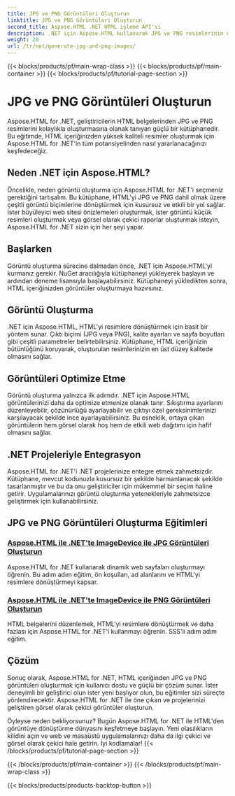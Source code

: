 ```yaml
---
title: JPG ve PNG Görüntüleri Oluşturun
linktitle: JPG ve PNG Görüntüleri Oluşturun
second_title: Aspose.HTML .NET HTML işleme API'si
description: .NET için Aspose.HTML kullanarak JPG ve PNG resimlerinin nasıl oluşturulacağını eğitimlerimizle öğrenin. Zahmetsizce çarpıcı grafikler oluşturun.
weight: 28
url: /tr/net/generate-jpg-and-png-images/
---
```


{{< blocks/products/pf/main-wrap-class >}}
{{< blocks/products/pf/main-container >}}
{{< blocks/products/pf/tutorial-page-section >}}

# JPG ve PNG Görüntüleri Oluşturun

 
Aspose.HTML for .NET, geliştiricilerin HTML belgelerinden JPG ve PNG resimlerini kolaylıkla oluşturmasına olanak tanıyan güçlü bir kütüphanedir. Bu eğitimde, HTML içeriğinizden yüksek kaliteli resimler oluşturmak için Aspose.HTML for .NET'in tüm potansiyelinden nasıl yararlanacağınızı keşfedeceğiz.

## Neden .NET için Aspose.HTML?

Öncelikle, neden görüntü oluşturma için Aspose.HTML for .NET'i seçmeniz gerektiğini tartışalım. Bu kütüphane, HTML'yi JPG ve PNG dahil olmak üzere çeşitli görüntü biçimlerine dönüştürmek için kusursuz ve etkili bir yol sağlar. İster büyüleyici web sitesi önizlemeleri oluşturmak, ister görüntü küçük resimleri oluşturmak veya görsel olarak çekici raporlar oluşturmak isteyin, Aspose.HTML for .NET sizin için her şeyi yapar.

## Başlarken

Görüntü oluşturma sürecine dalmadan önce, .NET için Aspose.HTML'yi kurmanız gerekir. NuGet aracılığıyla kütüphaneyi yükleyerek başlayın ve ardından deneme lisansıyla başlayabilirsiniz. Kütüphaneyi yükledikten sonra, HTML içeriğinizden görüntüler oluşturmaya hazırsınız.

## Görüntü Oluşturma

.NET için Aspose.HTML, HTML'yi resimlere dönüştürmek için basit bir yöntem sunar. Çıktı biçimi (JPG veya PNG), kalite ayarları ve sayfa boyutları gibi çeşitli parametreler belirtebilirsiniz. Kütüphane, HTML içeriğinizin bütünlüğünü koruyarak, oluşturulan resimlerinizin en üst düzey kalitede olmasını sağlar.

## Görüntüleri Optimize Etme

Görüntü oluşturma yalnızca ilk adımdır. .NET için Aspose.HTML görüntülerinizi daha da optimize etmenize olanak tanır. Sıkıştırma ayarlarını düzenleyebilir, çözünürlüğü ayarlayabilir ve çıktıyı özel gereksinimlerinizi karşılayacak şekilde ince ayarlayabilirsiniz. Bu esneklik, ortaya çıkan görüntülerin hem görsel olarak hoş hem de etkili web dağıtımı için hafif olmasını sağlar.

## .NET Projeleriyle Entegrasyon

Aspose.HTML for .NET'i .NET projelerinize entegre etmek zahmetsizdir. Kütüphane, mevcut kodunuzla kusursuz bir şekilde harmanlanacak şekilde tasarlanmıştır ve bu da onu geliştiriciler için mükemmel bir seçim haline getirir. Uygulamalarınızı görüntü oluşturma yetenekleriyle zahmetsizce geliştirmek için kullanabilirsiniz.

## JPG ve PNG Görüntüleri Oluşturma Eğitimleri
### [Aspose.HTML ile .NET'te ImageDevice ile JPG Görüntüleri Oluşturun](./generate-jpg-images-by-imagedevice/)
Aspose.HTML for .NET kullanarak dinamik web sayfaları oluşturmayı öğrenin. Bu adım adım eğitim, ön koşulları, ad alanlarını ve HTML'yi resimlere dönüştürmeyi kapsar.
### [Aspose.HTML ile .NET'te ImageDevice ile PNG Görüntüleri Oluşturun](./generate-png-images-by-imagedevice/)
HTML belgelerini düzenlemek, HTML'yi resimlere dönüştürmek ve daha fazlası için Aspose.HTML for .NET'i kullanmayı öğrenin. SSS'li adım adım eğitim.

## Çözüm

Sonuç olarak, Aspose.HTML for .NET, HTML içeriğinden JPG ve PNG görüntüleri oluşturmak için kullanıcı dostu ve güçlü bir çözüm sunar. İster deneyimli bir geliştirici olun ister yeni başlıyor olun, bu eğitimler sizi süreçte yönlendirecektir. Aspose.HTML for .NET ile öne çıkan ve projelerinizi geliştiren görsel olarak çekici görüntüler oluşturun.

Öyleyse neden bekliyorsunuz? Bugün Aspose.HTML for .NET ile HTML'den görüntüye dönüştürme dünyasını keşfetmeye başlayın. Yeni olasılıkların kilidini açın ve web ve masaüstü uygulamalarınızı daha da ilgi çekici ve görsel olarak çekici hale getirin. İyi kodlamalar!
{{< /blocks/products/pf/tutorial-page-section >}}

{{< /blocks/products/pf/main-container >}}
{{< /blocks/products/pf/main-wrap-class >}}

{{< blocks/products/products-backtop-button >}}
